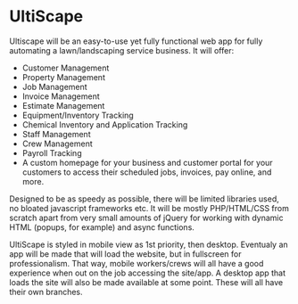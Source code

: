 # UltiScape

Ultiscape will be an easy-to-use yet fully functional web app for fully automating a lawn/landscaping service business. It will offer:

- Customer Management
- Property Management
- Job Management
- Invoice Management
- Estimate Management
- Equipment/Inventory Tracking
- Chemical Inventory and Application Tracking
- Staff Management
- Crew Management
- Payroll Tracking
- A custom homepage for your business and customer portal for your customers to access their scheduled jobs, invoices, pay online, and more.

Designed to be as speedy as possible, there will be limited libraries used, no bloated javascript frameworks etc. It will be mostly PHP/HTML/CSS from scratch apart from very small amounts of jQuery for working with dynamic HTML (popups, for example) and async functions.

UltiScape is styled in mobile view as 1st priority, then desktop. Eventualy an app will be made that will load the website, but in fullscreen for professionalism. That way, mobile workers/crews will all have a good experience when out on the job accessing the site/app. A desktop app that loads the site will also be made available at some point. These will all have their own branches.
